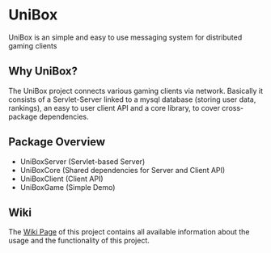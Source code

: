 # UniBox

UniBox is an simple and easy to use messaging system for distributed gaming clients

## Why UniBox?

The UniBox project connects various gaming clients via network. Basically it consists of a Servlet-Server linked to a mysql database (storing user data, rankings), an easy to user client API and a core library, to cover cross-package dependencies.

## Package Overview

- UniBoxServer (Servlet-based Server)
- UniBoxCore (Shared dependencies for Server and Client API)
- UniBoxClient (Client API)
- UniBoxGame (Simple Demo)

## Wiki

The [Wiki Page](https://github.com/AlexTape/UniBox/wiki) of this project contains all available information about the usage and the functionality of this project.
